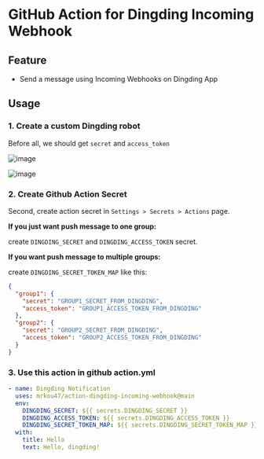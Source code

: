 # GitHub Action for Dingding Incoming Webhook

## Feature

- Send a message using Incoming Webhooks on Dingding App

## Usage

### 1. Create a custom Dingding robot

Before all, we should get `secret` and `access_token`

![image](https://user-images.githubusercontent.com/13513747/196043144-250709b6-c6cb-45b8-9ef0-263d2a371ae1.png)

![image](https://user-images.githubusercontent.com/13513747/196043245-06279722-0266-45e4-b848-61233eddfa1d.png)

### 2. Create Github Action Secret

Second, create action secret in `Settings > Secrets > Actions` page.

**If you just want push message to one group:**

create `DINGDING_SECRET` and `DINGDING_ACCESS_TOKEN` secret.

**If you want push message to multiple groups:**

create `DINGDING_SECRET_TOKEN_MAP` like this:

```json
{
  "group1": {
    "secret": "GROUP1_SECRET_FROM_DINGDING",
    "access_token": "GROUP1_ACCESS_TOKEN_FROM_DINGDING"
  },
  "group2": {
    "secret": "GROUP2_SECRET_FROM_DINGDING",
    "access_token": "GROUP2_ACCESS_TOKEN_FROM_DINGDING"
  }
}
```

### 3. Use this action in github action.yml

```yaml
- name: Dingding Notification
  uses: mrkou47/action-dingding-incoming-webhook@main
  env:
    DINGDING_SECRET: ${{ secrets.DINGDING_SECRET }}
    DINGDING_ACCESS_TOKEN: ${{ secrets.DINGDING_ACCESS_TOKEN }}
    DINGDING_SECRET_TOKEN_MAP: ${{ secrets.DINGDING_SECRET_TOKEN_MAP }}
  with:
    title: Hello
    text: Hello, dingding!
```
